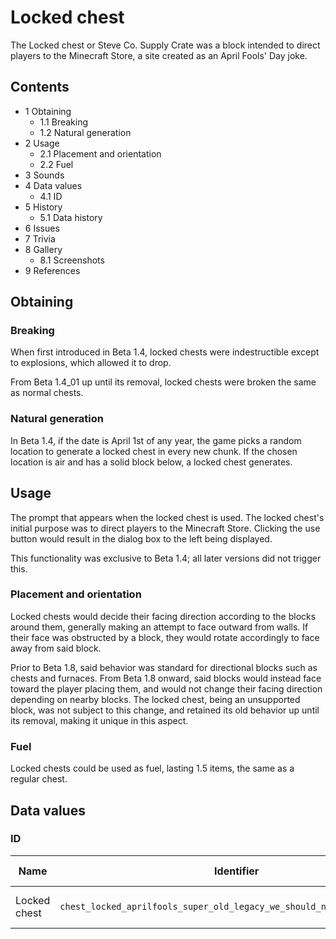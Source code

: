 # Locked chest
The Locked chest or Steve Co. Supply Crate was a block intended to direct players to the Minecraft Store, a site created as an April Fools' Day joke.

## Contents
- 1 Obtaining
	- 1.1 Breaking
	- 1.2 Natural generation
- 2 Usage
	- 2.1 Placement and orientation
	- 2.2 Fuel
- 3 Sounds
- 4 Data values
	- 4.1 ID
- 5 History
	- 5.1 Data history
- 6 Issues
- 7 Trivia
- 8 Gallery
	- 8.1 Screenshots
- 9 References

## Obtaining
### Breaking
When first introduced in Beta 1.4, locked chests were indestructible except to explosions, which allowed it to drop.

From Beta 1.4_01 up until its removal, locked chests were broken the same as normal chests.

### Natural generation
In Beta 1.4, if the date is April 1st of any year, the game picks a random location to generate a locked chest in every new chunk. If the chosen location is air and has a solid block below, a locked chest generates.

## Usage
The prompt that appears when the locked chest is used.
The locked chest's initial purpose was to direct players to the Minecraft Store. Clicking the use button would result in the dialog box to the left being displayed.

This functionality was exclusive to Beta 1.4; all later versions did not trigger this.


### Placement and orientation
Locked chests would decide their facing direction according to the blocks around them, generally making an attempt to face outward from walls. If their face was obstructed by a block, they would rotate accordingly to face away from said block.

Prior to Beta 1.8, said behavior was standard for directional blocks such as chests and furnaces. From Beta 1.8 onward, said blocks would instead face toward the player placing them, and would not change their facing direction depending on nearby blocks. The locked chest, being an unsupported block, was not subject to this change, and retained its old behavior up until its removal, making it unique in this aspect.

### Fuel
Locked chests could be used as fuel, lasting 1.5 items, the same as a regular chest.

## Data values
### ID
| Name         | Identifier                                                              | Numeric ID | Form         | Translation key         |
|--------------|-------------------------------------------------------------------------|------------|--------------|-------------------------|
| Locked chest | `chest_locked_aprilfools_super_old_legacy_we_should_not_even_have_this` | `95`       | Block & Item | `tile.lockedChest.name` |

